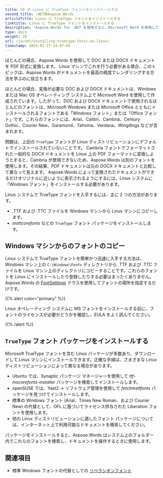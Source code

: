 ```yaml
---
title: C# の Linux に TrueType フォントをインストールする
second_title: .NET用Aspose.Words
articleTitle: Linux に TrueType フォントをインストールする
linktitle: Linux に TrueType フォントをインストールする
description: "Aspose.Words for .NET を使用すると、Microsoft Word を使用して作成されたドキュメントを、Linux マシン上で C# を使用して最高の精度でレンダリングできます。これを行うには、Windows マシンからフォント ファイルをコピーするか、`TrueType` フォント パッケージを C# で Linux マシンにインストールします。"
type: docs
weight: 20
url: /ja/net/installing-truetype-fonts-on-linux/
timestamp: 2024-01-27-14-07-04
---
```


ほとんどの場合、Aspose.Words を使用して DOC または DOCX ドキュメントを PDF 形式に変換します。 Linux マシンでこれを行う必要がある場合、このトピックは、Aspose.Words がドキュメントを最高の精度でレンダリングする方法を学ぶのに役立ちます。

ほとんどの場合、変換が必要な DOC および DOCX ドキュメントは、Windows または Mac OS オペレーティング システム上で Microsoft Word を使用して作成されています。したがって、DOC および DOCX ドキュメントで使用されるほとんどのフォントは、Microsoft Windows または Microsoft Office とともにインストールされるフォントである「Windows フォント」または「Office フォント」です。これらのフォントには、Arial、Calibri、Cambria、Century Gothic、Courier New、Garamond、Tahoma、Verdana、Wingdings などが含まれます。

問題は、上記の `TrueType` フォントが Linux ディストリビューションにデフォルトでインストールされていないことです。 Cambria フォントでフォーマットされた一般的な DOCX ドキュメントを Linux 上の PDF フォーマットに変換しようとすると、Cambria が使用できないため、Aspose.Words は別のフォントを使用します。その結果、PDF ドキュメントは元の DOCX ドキュメントと比較して異なって見えます。 Aspose.Words によって変換されたドキュメントができるだけオリジナルに近いように表示されるようにするには、Linux システムに「Windows フォント」をインストールする必要があります。

Linux システムで TrueType フォントを入手するには、主に 2 つの方法があります。

- .TTF および .TTC ファイルを Windows マシンから Linux マシンにコピーします。
- *msttcorefonts* などの `TrueType` フォント パッケージをインストールします。

## Windows マシンからのフォントのコピー

Linux システムで TrueType フォントを簡単かつ迅速に入手する方法は、Windows マシン上の `C:\Windows\Fonts` ディレクトリから .TTF および .TTC ファイルを Linux マシン上のディレクトリにコピーすることです。これらのフォントを Linux にインストールしたり登録したりする必要はまったくありません。 Aspose.Words の [FontSettings](https://reference.aspose.com/words/net/aspose.words.fonts/fontsettings/) クラスを使用してフォントの場所を指定するだけです。

{{% alert color="primary" %}}

Linux オペレーティング システムに MS フォントをインストールする前に、フォントのライセンスが必要かどうかを確認し、EULA をよく読んでください。

{{% /alert %}}

## `TrueType` フォント パッケージをインストールする

Microsoft TrueType フォントを含む Linux パッケージが多数あり、ダウンロードして Linux マシンにインストールできます。正確な手順は、さまざまな Linux ディストリビューションによって異なる場合があります。

- Ubuntu では、Synaptic パッケージ マネージャーを使用して *ttf-mscorefonts-installer* パッケージを検索してインストールします。
- openSUSE では、Yast2 → ソフトウェア管理を使用して *fetchmsttfonts* パッケージを見つけてインストールします。
- 標準の Windows フォント (Arial、Times New Roman、および Courier New) の代替として、OFL に基づいてライセンス供与された Liberation フォントを使用します。
- 他の Linux ディストリビューションに適したフォント パッケージについては、インターネット上で利用可能なドキュメントを検索してください。

パッケージをインストールすると、Aspose.Words はシステム上のフォルダー内でこれらのフォントを検索し、ドキュメントを操作するときに使用します。

## 関連項目

- 標準 Windows フォントの代替としての [リベラシオンフォント](https://github.com/liberationfonts)
